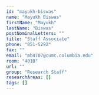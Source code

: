 ```yaml
---
id: "mayukh-biswas"
name: "Mayukh Biswas"
firstName: "Mayukh"
lastName: "Biswas"
postNominalLetters: ""
title: "Staff Associate"
phone: "851-5292"
fax: ""
email: "mb4707@cumc.columbia.edu"
room: "401B"
url: ""
group: "Research Staff"
researchAreas: []
tags: []
---
```

